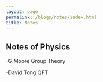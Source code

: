 ```yaml
---
layout: page
permalink: /blogs/notes/index.html
title: Notes
---
```


## Notes of Physics

-G.Moore Group Theory

-David Tong  QFT